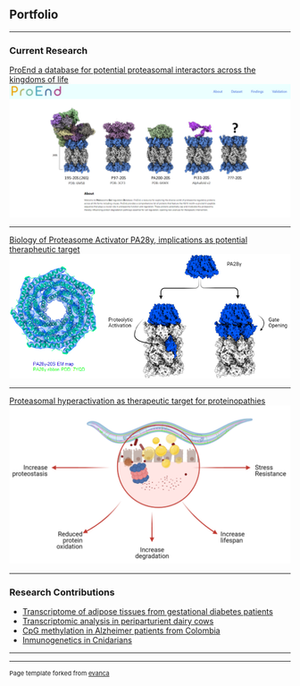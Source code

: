 ## Portfolio

---

### Current Research

[ProEnd a database for potential proteasomal interactors across the kingdoms of life](/ProEnd-Project)
<img src="images/proend-page.png?raw=true"/>

---
[Biology of Proteasome Activator PA28y, implications as potential therapheutic target](/PA28-Project)
<img src="images/pa28-page.png?raw=true"/>

---
[Proteasomal hyperactivation as therapeutic target for proteinopathies](/Hyperactive-Celegans-Project)
<img src="images/opengate.png?raw=true"/>

---

### Research Contributions
- [Transcriptome of adipose tissues from gestational diabetes patients](/RNAseq-Gestationa-diabetes)
- [Transcriptomic analysis in periparturient dairy cows](/RNAseq-BosTaurus)
- [CpG methylation in Alzheimer patients from Colombia](/Alzheimer-Methylation-in-Colombia)
- [Inmunogenetics in Cnidarians](/Cnidarian-Immunogenetics)


---




---
<p style="font-size:11px">Page template forked from <a href="https://github.com/evanca/quick-portfolio">evanca</a></p>
<!-- Remove above link if you don't want to attibute -->
